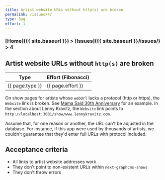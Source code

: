 ```yaml
---
title: Artist website URLs without http(s) are broken
permalink: /issues/4/
type: Bug
effort: 1
---
```


### [Home]({{ site.baseurl }}) > [Issues]({{ site.baseurl }}/issues/) > 4

## Artist website URLs without `http(s)` are broken

| Type | Effort (Fibonacci) |
|------|--------------------|
| {{ page.type }} | {{ page.effort }} |

On show pages for artists whose `webUrl` lacks a protocol (http or https), the `Website` link is broken. See [Mama Said 30th Anniversary](http://localhost:3001/show/mama-said-30th-anniversary) for an example. In the section about Lenny Kravitz, the `Website` link points to `http://localhost:3001/show/www.lennykravitz.com`.

Assume that, for one reason or another, the URL can't be adjusted in the database. For instance, if this app were used by thousands of artists, we couldn't guarantee that they'd enter full URLs with protocol included.

## Acceptance criteria
- All links to artist website addresses work
- They don't point to non-existent URLs within `next-graphcms-shows`
- They don't throw errors
